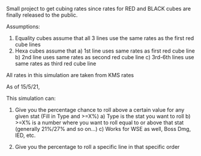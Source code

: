 Small project to get cubing rates since rates for RED and BLACK cubes are finally released to the public.

Assumptions:
1. Equality cubes assume that all 3 lines use the same rates as the first red cube lines
2. Hexa cubes assume that 
    a) 1st line uses same rates as first red cube line
    b) 2nd line uses same rates as second red cube line
    c) 3rd-6th lines use same rates as third red cube line

All rates in this simulation are taken from KMS rates

As of 15/5/21,

This simulation can:

1. Give you the percentage chance to roll above a certain value for any given stat (Fill in Type and >=X%)
    a) Type is the stat you want to roll
    b) >=X% is a number where you want to roll equal to or above that stat (generally 21%/27% and so on...)
    c) Works for WSE as well, Boss Dmg, IED, etc.

2. Give you the percentage to roll a specific line in that specific order

